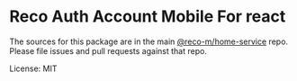 Reco Auth Account Mobile For react
=======

The sources for this package are in the main [@reco-m/home-service](http://192.168.1.247/summary/framework%2FRECO8.Mobile.git) repo. Please file issues and pull requests against that repo.

License: MIT
